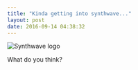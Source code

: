 ```yaml
---
title: "Kinda getting into synthwave..."
layout: post
date: 2016-09-14 04:38:32
---
```

![Synthwave logo](http://i.imgur.com/91SlvTh.jpg)

What do you think? 
